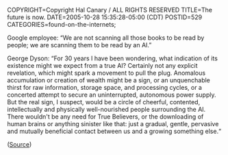 COPYRIGHT=Copyright Hal Canary / ALL RIGHTS RESERVED
TITLE=The future is now.
DATE=2005-10-28 15:35:28-05:00 (CDT)
POSTID=529
CATEGORIES=found-on-the-internets;

Google employee: “We are not scanning all those books to be read by people; we are scanning them to be read by an AI.”

George Dyson: “For 30 years I have been wondering, what indication of its existence might we expect from a true AI? Certainly not any explicit revelation, which might spark a movement to pull the plug. Anomalous accumulation or creation of wealth might be a sign, or an unquenchable thirst for raw information, storage space, and processing cycles, or a concerted attempt to secure an uninterrupted, autonomous power supply. But the real sign, I suspect, would be a circle of cheerful, contented, intellectually and physically well-nourished people surrounding the AI. There wouldn't be any need for True Believers, or the downloading of human brains or anything sinister like that: just a gradual, gentle, pervasive and mutually beneficial contact between us and a growing something else.“

([Source](http://www.edge.org/3rd_culture/dyson05/dyson05_index.html))
